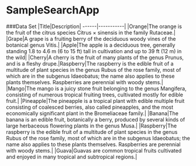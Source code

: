 # SampleSearchApp

###Data Set
|Title|Description|
------|-----------|
|Orange|The orange is the fruit of the citrus species Citrus × sinensis in the family Rutaceae.|
|Grape|A grape is a fruiting berry of the deciduous woody vines of the botanical genus Vitis.|
|Apple|The apple is a deciduous tree, generally standing 1.8 to 4.6 m (6 to 15 ft) tall in cultivation and up to 39 ft (12 m) in the wild|
|Cherry|A cherry is the fruit of many plants of the genus Prunus, and is a fleshy drupe.|Raspberry|The raspberry is the edible fruit of a multitude of plant species in the genus Rubus of the rose family, most of which are in the subgenus Idaeobatus; the name also applies to these plants themselves. Raspberries are perennial with woody stems.|
|Mango|The mango is a juicy stone fruit belonging to the genus Mangifera, consisting of numerous tropical fruiting trees, cultivated mostly for edible fruit.|
|Pineapple|The pineapple is a tropical plant with edible multiple fruit consisting of coalesced berries, also called pineapples, and the most economically significant plant in the Bromeliaceae family.|
|Banana|The banana is an edible fruit, botanically a berry, produced by several kinds of large herbaceous flowering plants in the genus Musa.|
|Raspberry|The raspberry is the edible fruit of a multitude of plant species in the genus Rubus of the rose family, most of which are in the subgenus Idaeobatus; the name also applies to these plants themselves. Raspberries are perennial with woody stems.|
|Guava|Guavas are common tropical fruits cultivated and enjoyed in many tropical and subtropical regions.|
